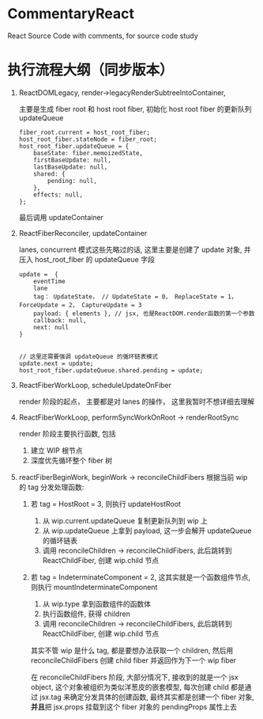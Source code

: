 # CommentaryReact

React Source Code with comments, for source code study

# 执行流程大纲（同步版本）

1. ReactDOMLegacy, render->legacyRenderSubtreeIntoContainer,

   主要是生成 fiber root 和 host root fiber, 初始化 host root fiber 的更新队列 updateQueue

   ```
   fiber_root.current = host_root_fiber;
   host_root_fiber.stateNode = fiber_root;
   host_root_fiber.updateQueue = {
       baseState: fiber.memoizedState,
       firstBaseUpdate: null,
       lastBaseUpdate: null,
       shared: {
           pending: null,
       },
       effects: null,
   };
   ```

   最后调用 updateContainer

2. ReactFiberReconciler, updateContainer

   lanes, concurrent 模式这些先略过的话, 这里主要是创建了 update 对象, 并压入 host_root_fiber 的 updateQueue 字段

   ```
   update =  {
       eventTime
       lane
       tag： UpdateState， // UpdateState = 0， ReplaceState = 1， ForceUpdate = 2， CaptureUpdate = 3
       payload: { elements }, // jsx, 也是ReactDOM.render函数的第一个参数
       callback: null,
       next: null
   }


   // 这里还需要强调 updateQueue 的循环链表模式
   update.next = update;
   host_root_fiber.updateQueue.shared.pending = update;
   ```

3. ReactFiberWorkLoop, scheduleUpdateOnFiber

   render 阶段的起点， 主要都是对 lanes 的操作， 这里我暂时不想详细去理解

4. ReactFiberWorkLoop, performSyncWorkOnRoot -> renderRootSync

   render 阶段主要执行函数, 包括

   1. 建立 WIP 根节点
   2. 深度优先循环整个 fiber 树

5. reactFiberBeginWork, beginWork -> reconcileChildFibers
   根据当前 wip 的 tag 分发处理函数:

   1. 若 tag = HostRoot = 3, 则执行 updateHostRoot
      1. 从 wip.current.updateQueue 复制更新队列到 wip 上
      2. 从 wip.updateQueue 上拿到 payload, 这一步会解开 updateQueue 的循环链表
      3. 调用 reconcileChildren -> reconcileChildFibers, 此后跳转到 ReactChildFiber, 创建 wip.child 节点
   2. 若 tag = IndeterminateComponent = 2, 这其实就是一个函数组件节点, 则执行 mountIndeterminateComponent

      1. 从 wip.type 拿到函数组件的函数体
      2. 执行函数组件, 获得 children
      3. 调用 reconcileChildren -> reconcileChildFibers, 此后跳转到 ReactChildFiber, 创建 wip.child 节点

      其实不管 wip 是什么 tag, 都是要想办法获取一个 children, 然后用 reconcileChildFibers 创建 child fiber 并返回作为下一个 wip fiber

      在 reconcileChildFibers 阶段, 大部分情况下, 接收到的就是一个 jsx object, 这个对象被组织为类似洋葱皮的嵌套模型, 每次创建 child 都是通过 jsx.tag 来确定分发具体的创建函数, 最终其实都是创建一个 fiber 对象, **并且**把 jsx.props 挂载到这个 fiber 对象的 pendingProps 属性上去
